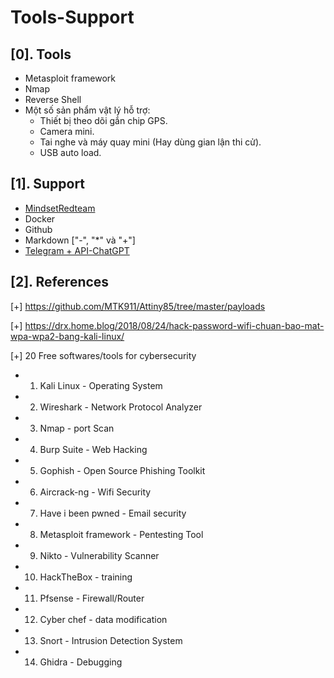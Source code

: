 # Tools-Support

## [0]. Tools

- Metasploit framework
- Nmap
- Reverse Shell
- Một số sản phẩm vật lý hỗ trợ:
    * Thiết bị theo dõi gắn chip GPS.
    * Camera mini.
    * Tai nghe và máy quay mini (Hay dùng gian lận thi cử).
    * USB auto load.

## [1]. Support
- [MindsetRedteam](https://github.com/CyberJutsu/RedTeam)
- Docker
- Github
- Markdown ["-", "*" và "+"]
- [Telegram + API-ChatGPT](https://www.facebook.com/groups/j2team.community/permalink/2070108753321234/?mibextid=S66gvF) 

## [2]. References

[+] https://github.com/MTK911/Attiny85/tree/master/payloads

[+] https://drx.home.blog/2018/08/24/hack-password-wifi-chuan-bao-mat-wpa-wpa2-bang-kali-linux/

[+] 20 Free softwares/tools for cybersecurity
- 1. Kali Linux - Operating System
- 2. Wireshark - Network Protocol Analyzer
- 3. Nmap - port Scan
- 4. Burp Suite - Web Hacking
- 5. Gophish - Open Source Phishing Toolkit
- 6. Aircrack-ng - Wifi Security
- 7. Have i been pwned - Email security
- 8. Metasploit framework - Pentesting Tool
- 9. Nikto - Vulnerability Scanner
- 10. HackTheBox - training
- 11. Pfsense - Firewall/Router
- 12. Cyber chef - data modification
- 13. Snort - Intrusion Detection System
- 14. Ghidra - Debugging


